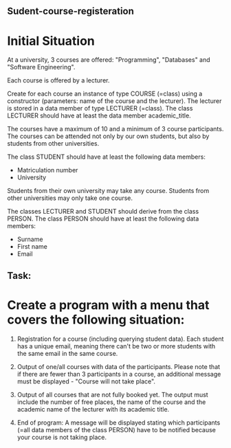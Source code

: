 ## Sudent-course-registeration
# Initial Situation

At a university, 3 courses are offered: "Programming", "Databases" and "Software Engineering".

Each course is offered by a lecturer.

Create for each course an instance of type COURSE (=class) using a constructor (parameters: name of the course and the lecturer).
The lecturer is stored in a data member of type LECTURER (=class). 
The class LECTURER should have at least the data member academic_title.

The courses have a maximum of 10 and a minimum of 3 course participants.
The courses can be attended not only by our own students, but also by students from other universities.

The class STUDENT should have at least the following data members: 

- Matriculation number
- University
  
Students from their own university may take any course.
Students from other universities may only take one course.

The classes LECTURER and STUDENT should derive from the class PERSON.
The class PERSON should have at least the following data members:

- Surname
- First name
- Email
  
## Task: 

# Create a program with a menu that covers the following situation:

1. Registration for a course (including querying student data). Each student has a unique email, meaning there can't be two or more students with the same email in the same course.

2. Output of one/all courses with data of the participants.
    Please note that if there are fewer than 3 participants in a course, an additional message must be displayed - "Course will not take place".

3. Output of all courses that are not fully booked yet. The output must include the number of free places, the name of the course and the academic name of the lecturer with its academic title.

4. End of program: A message will be displayed stating which participants (=all data members of the class PERSON) have to be notified because your course is not taking place.


